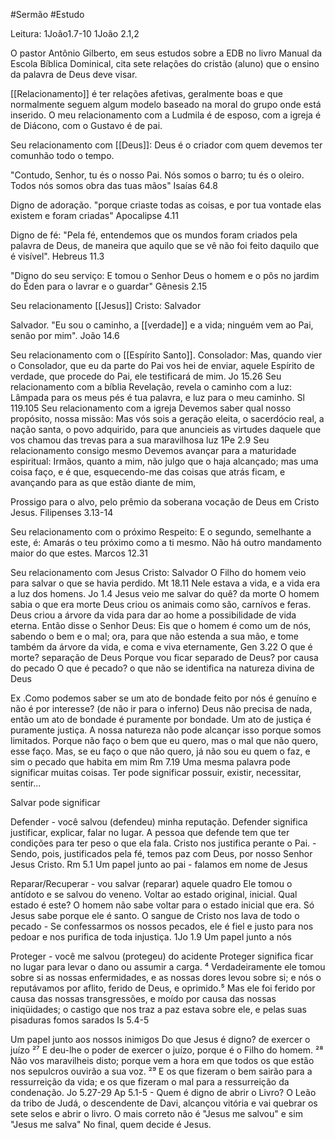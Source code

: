 #Sermão #Estudo 

Leitura: 1João1.7-10 1João 2.1,2

O pastor Antônio Gilberto, em seus estudos sobre a EDB no livro Manual da Escola Bíblica Dominical, cita sete relações do cristão (aluno) que o ensino da palavra de Deus deve visar.

[[Relacionamento]] é ter relações afetivas, geralmente boas e que normalmente seguem algum modelo baseado na moral do grupo onde está inserido. O meu relacionamento com a Ludmila é de esposo, com a igreja é de Diácono, com o Gustavo é de pai.

Seu relacionamento com [[Deus]]: Deus é o criador com quem devemos ter comunhão todo o tempo.

"Contudo, Senhor, tu és o nosso Pai. Nós somos o barro; tu és o oleiro. Todos nós somos obra das tuas mãos" Isaías 64.8

Digno de adoração. "porque criaste todas as coisas, e por tua vontade elas existem e foram criadas" Apocalipse 4.11

Digno de fé: "Pela fé, entendemos que os mundos foram criados pela palavra de Deus, de maneira que aquilo que se vê não foi feito daquilo que é visível". Hebreus 11.3

"Digno do seu serviço: E tomou o Senhor Deus o homem e o pôs no jardim do Éden para o lavrar e o guardar" Gênesis 2.15

Seu relacionamento [[Jesus]] Cristo:  Salvador

Salvador. "Eu sou o caminho, a [[verdade]] e a vida; ninguém vem ao Pai, senão por mim". João 14.6

Seu relacionamento com o [[Espírito Santo]].
Consolador: Mas, quando vier o Consolador, que eu da parte do Pai vos hei de enviar, aquele Espírito de verdade, que procede do Pai, ele testificará de mim. Jo 15.26
Seu relacionamento com a bíblia
Revelação, revela o caminho com a luz: Lâmpada para os meus pés é tua palavra, e luz para o meu caminho. Sl 119.105
Seu relacionamento com a igreja
Devemos saber qual  nosso propósito, nossa missão: Mas vós sois a geração eleita, o sacerdócio real, a nação santa, o povo adquirido, para que anuncieis as virtudes daquele que vos chamou das trevas para a sua maravilhosa luz 1Pe 2.9
Seu relacionamento consigo mesmo
Devemos avançar para a maturidade espiritual:
Irmãos, quanto a mim, não julgo que o haja alcançado; mas uma coisa faço, e é que, esquecendo-me das coisas que atrás ficam, e avançando para as que estão diante de mim,

Prossigo para o alvo, pelo prêmio da soberana vocação de Deus em Cristo Jesus. Filipenses 3.13-14

Seu relacionamento com o próximo
Respeito: E o segundo, semelhante a este, é: Amarás o teu próximo como a ti mesmo. Não há outro mandamento maior do que estes. Marcos 12.31


Seu relacionamento com Jesus Cristo: Salvador
O Filho do homem veio para salvar o que se havia perdido.  Mt 18.11
Nele estava a vida, e a vida era a luz dos homens. Jo 1.4
Jesus veio me salvar do quê? da morte
O homem sabia o que era morte
Deus criou os animais como são, carnívos e feras.
Deus criou a árvore da vida para dar ao home a possibilidade de vida eterna. Então disse o Senhor Deus: Eis que o homem é como um de nós, sabendo o bem e o mal; ora, para que não estenda a sua mão, e tome também da árvore da vida, e coma e viva eternamente, Gen 3.22
O que é morte? separação de Deus
Porque vou ficar separado de Deus? por causa do pecado
O que é pecado? o que não se identifica na natureza divina de Deus

Ex .Como podemos saber se um ato de bondade feito por nós é genuíno e não é por interesse? (de não ir para o inferno)
Deus não precisa de nada, então um ato de bondade é puramente por bondade. Um ato de justiça é puramente justiça.
A nossa natureza não pode alcançar isso porque somos limitados.
Porque não faço o bem que eu quero, mas o mal que não quero, esse faço. Mas, se eu faço o que não quero, já não sou eu quem o faz, e sim o pecado que habita em mim Rm 7.19
Uma mesma palavra pode significar muitas coisas. Ter pode significar possuir, existir, necessitar, sentir...

Salvar pode significar

Defender - você salvou (defendeu) minha reputação.
Defender significa justificar, explicar, falar no lugar. A pessoa que defende tem que ter condições para ter peso o que ela fala.
Cristo nos justifica perante o Pai. - Sendo, pois, justificados pela fé, temos paz com Deus, por nosso Senhor Jesus Cristo. Rm 5.1
Um papel junto ao pai - falamos em nome de Jesus

Reparar/Recuperar - vou salvar (reparar) aquele quadro
Ele tomou o antídoto e se salvou do veneno.
Voltar ao estado original, inicial. Qual estado é este? O homem não sabe voltar para o estado inicial que era. Só Jesus sabe porque ele é santo.
O sangue de Cristo nos lava de todo o pecado - Se confessarmos os nossos pecados, ele é fiel e justo para nos pedoar e nos purifica de toda injustiça. 1Jo 1.9
Um papel junto a nós

Proteger - você me salvou (protegeu) do acidente
Proteger significa ficar no lugar para levar o dano ou assumir a carga. ⁴ Verdadeiramente ele tomou sobre si as nossas enfermidades, e as nossas dores levou sobre si; e nós o reputávamos por aflito, ferido de Deus, e oprimido.⁵ Mas ele foi ferido por causa das nossas transgressões, e moído por causa das nossas iniqüidades; o castigo que nos traz a paz estava sobre ele, e pelas suas pisaduras fomos sarados Is 5.4-5

Um papel junto aos nossos inimigos
Do que Jesus é digno? de  exercer o juízo
²⁷ E deu-lhe o poder de exercer o juízo, porque é o Filho do homem.
²⁸ Não vos maravilheis disto; porque vem a hora em que todos os que estão nos sepulcros ouvirão a sua voz.
²⁹ E os que fizeram o bem sairão para a ressurreição da vida; e os que fizeram o mal para a ressurreição da condenação.
Jo 5.27-29
Ap 5.1-5 - Quem é digno de abrir o Livro? O Leão da tribo de Judá, o descendente de Davi, alcançou vitória e vai quebrar os sete selos e abrir o livro.
O mais correto não é "Jesus me salvou" e sim "Jesus me salva"
No final, quem decide é Jesus. 

